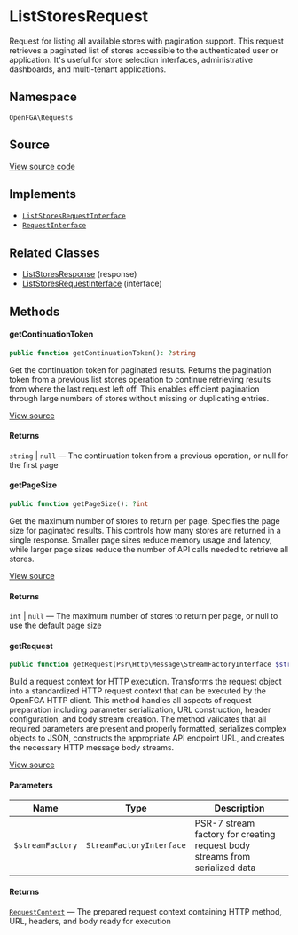 # ListStoresRequest

Request for listing all available stores with pagination support. This request retrieves a paginated list of stores accessible to the authenticated user or application. It&#039;s useful for store selection interfaces, administrative dashboards, and multi-tenant applications.

## Namespace
`OpenFGA\Requests`

## Source
[View source code](https://github.com/evansims/openfga-php/blob/main/src/Requests/ListStoresRequest.php)

## Implements
* [`ListStoresRequestInterface`](ListStoresRequestInterface.md)
* [`RequestInterface`](RequestInterface.md)

## Related Classes
* [ListStoresResponse](Responses/ListStoresResponse.md) (response)
* [ListStoresRequestInterface](Requests/ListStoresRequestInterface.md) (interface)

## Methods

#### getContinuationToken

```php
public function getContinuationToken(): ?string
```

Get the continuation token for paginated results. Returns the pagination token from a previous list stores operation to continue retrieving results from where the last request left off. This enables efficient pagination through large numbers of stores without missing or duplicating entries.

[View source](https://github.com/evansims/openfga-php/blob/main/src/Requests/ListStoresRequest.php#L52)

#### Returns
`string` &#124; `null` — The continuation token from a previous operation, or null for the first page
#### getPageSize

```php
public function getPageSize(): ?int
```

Get the maximum number of stores to return per page. Specifies the page size for paginated results. This controls how many stores are returned in a single response. Smaller page sizes reduce memory usage and latency, while larger page sizes reduce the number of API calls needed to retrieve all stores.

[View source](https://github.com/evansims/openfga-php/blob/main/src/Requests/ListStoresRequest.php#L61)

#### Returns
`int` &#124; `null` — The maximum number of stores to return per page, or null to use the default page size
#### getRequest

```php
public function getRequest(Psr\Http\Message\StreamFactoryInterface $streamFactory): OpenFGA\Network\RequestContext
```

Build a request context for HTTP execution. Transforms the request object into a standardized HTTP request context that can be executed by the OpenFGA HTTP client. This method handles all aspects of request preparation including parameter serialization, URL construction, header configuration, and body stream creation. The method validates that all required parameters are present and properly formatted, serializes complex objects to JSON, constructs the appropriate API endpoint URL, and creates the necessary HTTP message body streams.

[View source](https://github.com/evansims/openfga-php/blob/main/src/Requests/ListStoresRequest.php#L70)

#### Parameters
| Name             | Type                     | Description                                                                 |
| ---------------- | ------------------------ | --------------------------------------------------------------------------- |
| `$streamFactory` | `StreamFactoryInterface` | PSR-7 stream factory for creating request body streams from serialized data |

#### Returns
[`RequestContext`](Network/RequestContext.md) — The prepared request context containing HTTP method, URL, headers, and body ready for execution
